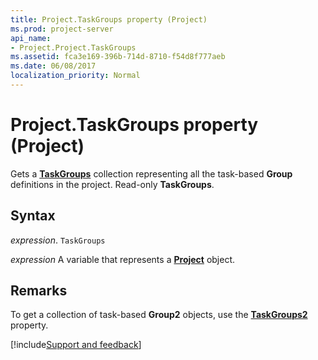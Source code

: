 ```yaml
---
title: Project.TaskGroups property (Project)
ms.prod: project-server
api_name:
- Project.Project.TaskGroups
ms.assetid: fca3e169-396b-714d-8710-f54d8f777aeb
ms.date: 06/08/2017
localization_priority: Normal
---
```



# Project.TaskGroups property (Project)

Gets a  **[TaskGroups](Project.taskgroups(object).md)** collection representing all the task-based **Group** definitions in the project. Read-only **TaskGroups**.


## Syntax

_expression_. `TaskGroups`

_expression_ A variable that represents a **[Project](project.project.md)** object.


## Remarks

To get a collection of task-based  **Group2** objects, use the **[TaskGroups2](Project.Project.TaskGroups2.md)** property.

[!include[Support and feedback](~/includes/feedback-boilerplate.md)]
